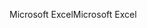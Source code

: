 <span data-ttu-id="47d5e-101">Microsoft Excel</span><span class="sxs-lookup"><span data-stu-id="47d5e-101">Microsoft Excel</span></span>